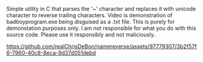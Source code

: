 Simple utility in C that parses the '~' character and replaces it with unicode character to reverse trailing characters.
Video is demonstration of badboyprogram.exe being disguised as a .txt file. This is purely for demonstation purposes only. 
I am not responsible for what you do with this source code. Please use it responsibly and not maliciously.

https://github.com/realChrisDeBon/namereverse/assets/97779307/3b2f57f6-7960-40c8-8eca-9d37d051debd
